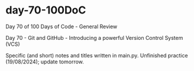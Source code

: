 # day-70-100DoC
Day 70 of 100 Days of Code - General Review

Day 70 - Git and GitHub - Introducing a powerful Version Control System (VCS)

Specific (and short) notes and titles written in main.py.
  Unfinished practice (19/08/2024); update tomorrow.
